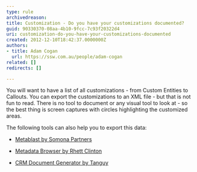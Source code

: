 ```yaml
---
type: rule
archivedreason: 
title: Customization - Do you have your customizations documented?
guid: 90330370-08aa-4b10-9fcc-7c93f20322d4
uri: customization-do-you-have-your-customizations-documented
created: 2012-12-10T18:42:37.0000000Z
authors:
- title: Adam Cogan
  url: https://ssw.com.au/people/adam-cogan
related: []
redirects: []

---
```


You will want to have a list of all customizations - from Custom Entities to Callouts. You can export the customizations to an XML file - but that is not fun to read. There is no tool to document or any visual tool to look at - so the best thing is screen captures with circles highlighting the customized areas.

<!--endintro-->

The following tools can also help you to export this data:

- [Metablast by Somona Partners](https://community.dynamics.com/blogs/post/?postid=ec331b6a-93f6-4146-9506-1f2200a3318a)

- [Metadata Browser by Rhett Clinton](https://crmbusiness.wordpress.com/2011/02/22/crm-2011-metadata-browser-project-on-codeplex)

- [CRM Document Generator by Tanguy](http://mscrmtools.blogspot.com/2012/05/tool-updated-metadata-document.html)
